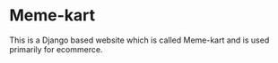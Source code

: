 # Meme-kart
This is a Django based website which is called Meme-kart and is used primarily for ecommerce. 
